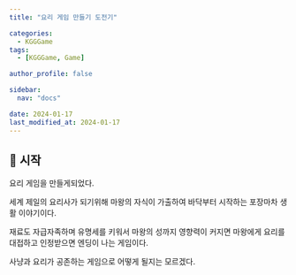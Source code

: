 ```yaml
---
title: "요리 게임 만들기 도전기"

categories:
  - KGGGame
tags:
  - [KGGGame, Game]

author_profile: false

sidebar:
  nav: "docs"

date: 2024-01-17
last_modified_at: 2024-01-17
---
```


## 🚀 시작

요리 게임을 만들게되었다.  

세계 제일의 요리사가 되기위해 마왕의 자식이 가출하여 바닥부터 시작하는 포장마차 생활 이야기이다.  

재료도 자급자족하며 유명세를 키워서 마왕의 성까지 영향력이 커지면 마왕에게 요리를 대접하고 인정받으면 엔딩이 나는 게임이다.  

사냥과 요리가 공존하는 게임으로 어떻게 될지는 모르겠다.  
